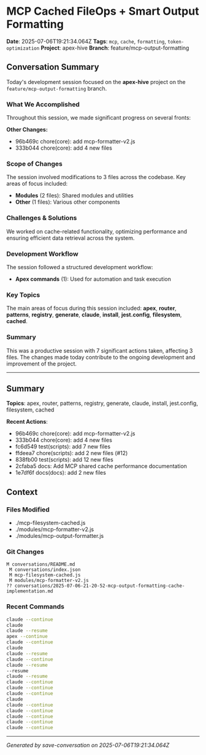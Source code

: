 # MCP Cached FileOps + Smart Output Formatting

**Date**: 2025-07-06T19:21:34.064Z
**Tags**: `mcp`, `cache`, `formatting`, `token-optimization`
**Project**: apex-hive
**Branch**: feature/mcp-output-formatting

## Conversation Summary

Today's development session focused on the **apex-hive** project on the `feature/mcp-output-formatting` branch.

### What We Accomplished

Throughout this session, we made significant progress on several fronts:

**Other Changes:**
- 96b469c chore(core): add mcp-formatter-v2.js
- 333b044 chore(core): add 4 new files

### Scope of Changes

The session involved modifications to 3 files across the codebase. Key areas of focus included:

- **Modules** (2 files): Shared modules and utilities
- **Other** (1 files): Various other components

### Challenges & Solutions

We worked on cache-related functionality, optimizing performance and ensuring efficient data retrieval across the system.

### Development Workflow

The session followed a structured development workflow:

- **Apex commands** (1): Used for automation and task execution

### Key Topics

The main areas of focus during this session included: **apex**, **router**, **patterns**, **registry**, **generate**, **claude**, **install**, **jest.config**, **filesystem**, **cached**.

### Summary

This was a productive session with 7 significant actions taken, affecting 3 files. The changes made today contribute to the ongoing development and improvement of the project.

---

## Summary

**Topics**: apex, router, patterns, registry, generate, claude, install, jest.config, filesystem, cached

**Recent Actions**:
- 96b469c chore(core): add mcp-formatter-v2.js
- 333b044 chore(core): add 4 new files
- fc6d549 test(scripts): add 7 new files
- ffdeea7 chore(scripts): add 2 new files (#12)
- 838fb00 test(scripts): add 12 new files
- 2cfaba5 docs: Add MCP shared cache performance documentation
- 1e7df6f docs(docs): add 2 new files

## Context

### Files Modified

- ./mcp-filesystem-cached.js
- ./modules/mcp-formatter-v2.js
- ./modules/mcp-output-formatter.js

### Git Changes

```
M conversations/README.md
 M conversations/index.json
 M mcp-filesystem-cached.js
 M modules/mcp-formatter-v2.js
?? conversations/2025-07-06-21-20-52-mcp-output-formatting-cache-implementation.md
```

### Recent Commands

```bash
claude --continue
claude
claude --resume
apex --continue
claude --continue
claude
claude --resume
claude --continue
claude --resume
--resume
claude --resume
claude --continue
claude --continue
claude --continue
claude
claude --continue
claude --continue
claude --continue
claude --continue
claude --continue
```

---

*Generated by save-conversation on 2025-07-06T19:21:34.064Z*
